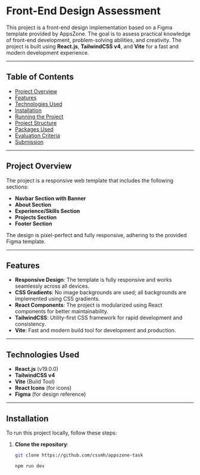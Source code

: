 # Front-End Design Assessment

This project is a front-end design implementation based on a Figma template provided by AppsZone. The goal is to assess practical knowledge of front-end development, problem-solving abilities, and creativity. The project is built using **React.js**, **TailwindCSS v4**, and **Vite** for a fast and modern development experience.

---

## Table of Contents

- [Project Overview](#project-overview)
- [Features](#features)
- [Technologies Used](#technologies-used)
- [Installation](#installation)
- [Running the Project](#running-the-project)
- [Project Structure](#project-structure)
- [Packages Used](#packages-used)
- [Evaluation Criteria](#evaluation-criteria)
- [Submission](#submission)

---

## Project Overview

The project is a responsive web template that includes the following sections:

- **Navbar Section with Banner**
- **About Section**
- **Experience/Skills Section**
- **Projects Section**
- **Footer Section**

The design is pixel-perfect and fully responsive, adhering to the provided Figma template.

---

## Features

- **Responsive Design**: The template is fully responsive and works seamlessly across all devices.
- **CSS Gradients**: No image backgrounds are used; all backgrounds are implemented using CSS gradients.
- **React Components**: The project is modularized using React components for better maintainability.
- **TailwindCSS**: Utility-first CSS framework for rapid development and consistency.
- **Vite**: Fast and modern build tool for development and production.

---

## Technologies Used

- **React.js** (v19.0.0)
- **TailwindCSS v4**
- **Vite** (Build Tool)
- **React Icons** (for icons)
- **Figma** (for design reference)

---

## Installation

To run this project locally, follow these steps:

1. **Clone the repository**:

   ```bash
   git clone https://github.com/cssmh/appszone-task

   npm run dev
   ```
